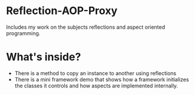 # Reflection-AOP-Proxy
Includes my work on the subjects reflections and aspect oriented programming. <br>

# What's inside?
- There is a method to copy an instance to another using reflections
- There is a mini framework demo that shows how a framework initializes the classes it controls and how aspects are implemented internally.
